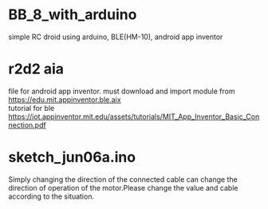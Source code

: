 # BB_8_with_arduino

simple RC droid using arduino, BLE(HM-10), android app inventor   

# r2d2 aia   

file for android app inventor.
must download and import module from https://edu.mit.appinventor.ble.aix   
tutorial for ble https://iot.appinventor.mit.edu/assets/tutorials/MIT_App_Inventor_Basic_Connection.pdf   

# sketch_jun06a.ino

Simply changing the direction of the connected cable can change the direction of operation of the motor.Please change the value and cable according to the situation.